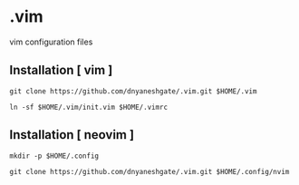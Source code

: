# .vim
vim configuration files

## Installation [ vim ] ##
`git clone https://github.com/dnyaneshgate/.vim.git $HOME/.vim`

`ln -sf $HOME/.vim/init.vim $HOME/.vimrc`

## Installation [ neovim ] ##
`mkdir -p $HOME/.config`

`git clone https://github.com/dnyaneshgate/.vim.git $HOME/.config/nvim`
